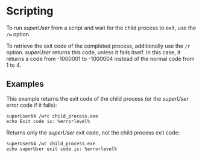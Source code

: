 
Scripting
=========

To run _superUser_ from a script and wait for the child process to exit, use the
`/w` option.

To retrieve the exit code of the completed process, additionally use the `/r`
option. _superUser_ returns this code, unless it fails itself. In this case, it 
returns a code from -1000001 to -1000004 instead of the normal code from 1 to 4.


Examples
--------

This example returns the exit code of the child process (or the _superUser_ error 
code if it fails):

	superUser64 /wrc child_process.exe
	echo Exit code is: %errorlevel%


Returns only the _superUser_ exit code, not the child process exit code:

	superUser64 /wc child_process.exe
	echo superUser exit code is: %errorlevel%
